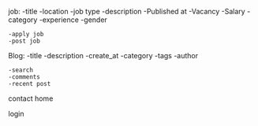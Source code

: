job:
    -title
    -location
    -job type
    -description
    -Published at
    -Vacancy
    -Salary
    -category
    -experience
    -gender


    -apply job
    -post job

Blog:
    -title
    -description
    -create_at
    -category
    -tags
    -author
    
    
    -search
    -comments
    -recent post


contact
home


login